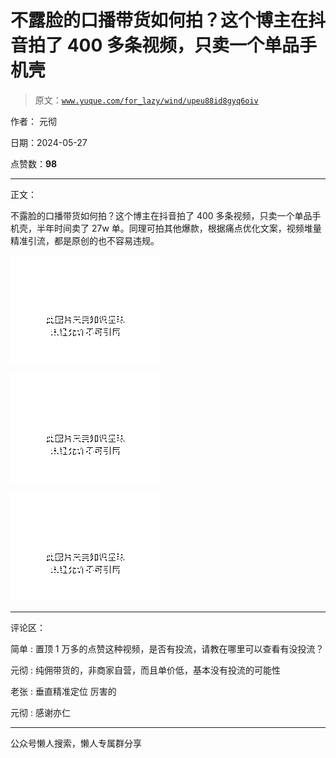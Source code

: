 # 不露脸的口播带货如何拍？这个博主在抖音拍了 400 多条视频，只卖一个单品手机壳

> 原文：[`www.yuque.com/for_lazy/wind/upeu88id8gyq6oiv`](https://www.yuque.com/for_lazy/wind/upeu88id8gyq6oiv)

作者： 元彻

日期：2024-05-27

点赞数：**98**

* * *

正文：

不露脸的口播带货如何拍？这个博主在抖音拍了 400 多条视频，只卖一个单品手机壳，半年时间卖了 27w 单。同理可拍其他爆款，根据痛点优化文案，视频堆量精准引流，都是原创的也不容易违规。

![](img/bd54f3d0f9f94a13590e55927916a2d2.png)

![](img/e006711c51247e9324b80b913a6bf033.png)

![](img/f7be40551ca4e449346098d36c0823bc.png)

* * *

评论区：

简单 : 置顶 1 万多的点赞这种视频，是否有投流，请教在哪里可以查看有没投流？

元彻 : 纯佣带货的，非商家自营，而且单价低，基本没有投流的可能性

老张 : 垂直精准定位 厉害的

元彻 : 感谢亦仁

* * *

公众号懒人搜索，懒人专属群分享